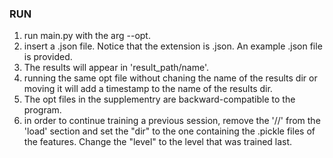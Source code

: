 ### RUN ###
1. run main.py with the arg --opt.
2. insert a .json file. Notice that the extension is .json. An example .json file is provided.
3. The results will appear in 'result_path/name'.
4. running the same opt file without chaning the name of the results dir or moving it will add a timestamp to the name of the results dir.
5. The opt files in the supplementry are backward-compatible to the program.
6. in order to continue training a previous session, remove the '//' from the 'load' section and set the "dir" to the one containing the .pickle files of the features. Change the "level" to the level that was trained last.

